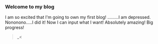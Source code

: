 ### Welcome to my blog
I am so excited that I'm going to own my first blog!
.........I am depressed.
Nononono.....I did it!
Now I can input what I want!
Absolutely amazing!
Big progress!
>_<
